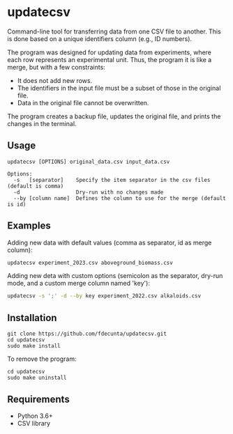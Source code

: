 # updatecsv

Command-line tool for transferring data from one CSV file to another. This is done based on a unique identifiers column (e.g., ID numbers). 

The program was designed for updating data from experiments, where each row represents an experimental unit. Thus, the program it is like a merge, but with a few constraints:

- It does not add new rows.
- The identifiers in the input file must be a subset of those in the original file.
- Data in the original file cannot be overwritten.

The program creates a backup file, updates the original file, and prints the changes in the terminal.

## Usage 

```
updatecsv [OPTIONS] original_data.csv input_data.csv

Options:
  -s   [separator]    Specify the item separator in the csv files (default is comma)
  -d                  Dry-run with no changes made
  --by [column name]  Defines the column to use for the merge (default is id)
```

## Examples

Adding new data with default values (comma as separator, id as merge column):

```bash
updatecsv experiment_2023.csv aboveground_biomass.csv
```

Adding new deta with custom options (semicolon as the separator, dry-run mode, and a custom merge column named 'key'):


```bash
updatecsv -s ';' -d --by key experiment_2022.csv alkaloids.csv
```


## Installation

```shell
git clone https://github.com/fdecunta/updatecsv.git
cd updatecsv
sudo make install
```

To remove the program:

```shell
cd updatecsv
sudo make uninstall
```

## Requirements

- Python 3.6+
- CSV library

